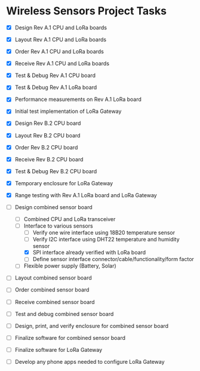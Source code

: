# Wireless Sensors Project Tasks

- [x] Design Rev A.1 CPU and LoRa boards
- [x] Layout Rev A.1 CPU and LoRa boards
- [x] Order Rev A.1 CPU and LoRa boards
- [x] Receive Rev A.1 CPU and LoRa boards
- [x] Test & Debug Rev A.1 CPU board
- [x] Test & Debug Rev A.1 LoRa board
- [x] Performance measurements on Rev A.1 LoRa board
- [x] Initial test implementation of LoRa Gateway
- [x] Design Rev B.2 CPU board
- [x] Layout Rev B.2 CPU board
- [x] Order Rev B.2 CPU board
- [x] Receive Rev B.2 CPU board
- [x] Test & Debug Rev B.2 CPU board
- [x] Temporary enclosure for LoRa Gateway
- [x] Range testing with Rev A.1 LoRa board and LoRa Gateway
- [ ] Design combined sensor board
    - [ ] Combined CPU and LoRa transceiver
    - [ ] Interface to various sensors
        - [ ] Verify one wire interface using 18B20 temperature sensor
        - [ ] Verify I2C interface using DHT22 temperature and humidity sensor
        - [x] SPI interface already verified with LoRa board
        - [ ] Define sensor interface connector/cable/functionality/form factor
    - [ ] Flexible power supply (Battery, Solar)
- [ ] Layout combined sensor board
- [ ] Order combined sensor board
- [ ] Receive combined sensor board
- [ ] Test and debug combined sensor board
- [ ] Design, print, and verify enclosure for combined sensor board
- [ ] Finalize software for combined sensor board
- [ ] Finalize software for LoRa Gateway
- [ ] Develop any phone apps needed to configure LoRa Gateway

